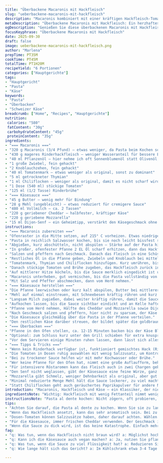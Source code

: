 ```yaml
---
title: "Überbackene Macaronis mit Hackfleisch"
slug: "ueberbackene-macaronis-mit-hackfleisch"
description: "Macaronis kombiniert mit einer kräftigen Hackfleisch-Tomatensauce, überbacken mit einer würzigen Käse-Sauce aus Cheddar und Mozzarella. Das Fleisch wird scharf angebraten, die Sauce mit Thymian, Tomaten und einem kleinen Hauch Chili abgerundet. Die Gratinierung sorgt für knusprige Käseränder und eine cremige Textur. Ein rustikaler Klassiker, der meist zu dickeren Saucen passt und mit einem kleinen Twist dank Dijon-Senf neue Tiefe gewinnt."
metaDescription: "Überbackene Macaronis mit Hackfleisch: Ein herzhaftes Gericht mit cremiger Käsesauce und intensivem Aroma, das jeden begeistert."
ogDescription: "Genießen Sie diese überbackenen Macaronis mit Hackfleisch, reichhaltig und aromatisch, perfekt für gesellige Abende."
focusKeyphrase: "Überbackene Macaronis mit Hackfleisch"
date: 2025-09-30
draft: false
image: ueberbackene-macaronis-mit-hackfleisch.png
author: "Marlena"
prepTime: PT35M
cookTime: PT45M
totalTime: PT1H20M
recipeYield: "6 Portionen"
categories: ["Hauptgerichte"]
tags:
- "Hauptgericht"
- "Pasta"
- "Käse"
keywords:
- "Pasta"
- "Überbacken"
- "Schweizer Käse"
breadcrumb: ["Home", "Recipes", "Hauptgerichte"]
nutrition: 
 calories: "580"
 fatContent: "30g"
 carbohydrateContent: "45g"
 proteinContent: "35g"
ingredients:
- "=== Macaronis ==="
- "320 g Macaronis (3/4 Pfund) – etwas weniger, da Pasta beim Kochen sonst zu klebrig wird"
- "430 g mageres Rinderhackfleisch – weniger Wasseranteil für bessere Bräunung"
- "40 ml Pflanzenöl – hier nehme ich oft Sonnenblumenöl statt Olivenöl, da es weniger Geschmack mitbringt"
- "1 große Zwiebel, fein gehackt"
- "2 Knoblauchzehen, fein gehackt"
- "40 ml Tomatenmark – etwas weniger als original, sonst zu dominant"
- "5 ml getrockneter Thymian"
- "1 ml Chiliflocken – weniger als original, damit es nicht scharf wird sondern nur ein Hauch Würze"
- "1 Dose (540 ml) stückige Tomaten"
- "125 ml (1/2 Tasse) Rinderbrühe"
- "=== Käsesauce ==="
- "45 g Butter – wenig mehr für Bindung"
- "28 g Mehl (ungebleicht) – etwas reduziert für cremigere Sauce"
- "480 ml Vollmilch – ca. 2 Tassen"
- "220 g geriebener Cheddar – halbfester, kräftiger Käse"
- "220 g geriebene Mozzarella"
- "15 ml Dijon-Senf – ein Geheimtipp, verstärkt den Käsegeschmack ohne scharf zu sein"
instructions:
- "=== Macaronis zubereiten ==="
- "Ofenraster in die Mitte setzen, auf 215° C vorheizen. Etwas niedriger als original, damit die Überbackzeit nicht zu schnell austrocknet."
- "Pasta in reichlich Salzwasser kochen, bis sie noch leicht bissfest sind – das heißt, max. 1 Minute kürzer als auf der Packung angegeben. Angekochtes Wasser ist nicht verloren; 125 ml Kochwasser abnehmen und beiseite stellen. Sehr wichtig für die spätere Sauce, wenn sie zu dick wird."
- "Abgießen, kurz abschütteln, nicht abspülen – Stärke auf der Pasta hilft der Sauce haften."
- "In großer, ofenfester Pfanne 2 EL Öl scharf erhitzen, dann das Hackfleisch direkt in die Pfanne bröseln. Mehrmals rühren, damit die Stücke gebräunt sind, aber nicht zerfallen. Braune Stellen geben Aroma, darf ruhig an manchen Stellen fast knusprig sein."
- "Salzen und pfeffern nach Geschmack. Danach das Fleisch in eine Schüssel geben, Pfanne nicht ausspülen."
- "Restliches Öl in die Pfanne geben, Zwiebeln und Knoblauch bei mittelhoher Hitze anschwitzen, bis sie weich und leicht golden sind. Nicht zu dunkel werden lassen, sonst bitter."
- "Tomatenmark, Thymian und Chiliflocken hinzufügen. Kurz umrühren, bis alles duftet – das dauert 1-2 Minuten. Röstaromen sind wichtig für Tiefe."
- "Danach stückige Tomaten und Brühe zugeben, das Hackfleisch zurück in die Pfanne. Alles gut vermischen."
- "Auf mittlerer Hitze köcheln, bis die Sauce merklich eingedickt ist und nur noch wenig Flüssigkeit zu sehen ist. Die Oberfläche sollte leicht glänzen, das dauert ca. 10 Minuten. Dabei öfter umrühren damit nichts anbrennt."
- "Macaronis unterheben, gut vermischen, bis die Pasta vollständig von Sauce ummantelt ist. Bei Bedarf etwas von dem beiseitegestellten Kochwasser zugeben, die Sauce soll nicht zu dick sein. Noch 2-3 Minuten bei mittlerer Hitze ziehen lassen, bis alles schmiegsam wirkt."
- "Mit Salz und Pfeffer abschmecken, dann vom Herd nehmen."
- "=== Käsesauce herstellen ==="
- "Die Pfanne leerwischen oder kurz kalt abspülen, Butter bei mittlerer Hitze zerlassen."
- "Mehl auf einmal einstreuen, mit Schneebesen kräftig rühren und kurz anschwitzen (1-2 Minuten). Das wird die Mehlschwitze, Basis für die Sauce. Dabei ständig rühren, damit nichts verklumpt oder Farbe annimmt."
- "Langsam Milch zugießen, dabei weiter kräftig rühren, damit die Sauce cremig und ohne Klümpchen wird."
- "Aufkochen lassen, bis die Sauce sichtbar eindickt und an Kelle haftet. Etwa 2-3 Minuten kochen."
- "Pfanne vom Herd nehmen, Hälfte des Cheddar und Mozzarella sowie Dijon-Senf unterrühren, bis der Käse schmilzt und die Sauce cremig wird."
- "Nach Geschmack salzen und pfeffern, hier nicht zu sparsam, der Käse liefert viel Geschmack."
- "Die Käsesauce gleichmäßig über die Pasta in der Pfanne verteilen."
- "Den restlichen Käse darüber streuen, der bildet später die goldbraune Kruste."
- "=== Überbacken ==="
- "Pfanne in den Ofen stellen, ca. 12-15 Minuten backen bis der Käse Blasen wirft und goldgelb ist – kurz auf Sicht und Gefühl achten, nicht nach Zeit allein."
- "Optional: zum Schluss kurz unter den Grill schieben für extra knusprige Spitzen; aber aufpassen, nicht verbrennen."
- "Vor dem Servieren einige Minuten ruhen lassen, dann lässt sich alles besser schneiden und der Käse setzt sich."
- "=== Tipps & Tricks ==="
- "Wenn kein Rinderhack verfügbar ist, funktioniert gemischtes Hack (Rind/Schwein) ebenso gut, gibt mehr Geschmack."
- "Die Tomaten in Dosen ruhig auswählen mit wenig Salzzusatz, um Kontrolle über Gewürze zu behalten."
- "Bei zu trockener Sauce helfen wir mit mehr Kochwasser oder Brühe."
- "Wer keine Pfanne für den Ofen hat, nimmt eine große Auflaufform, behält Fleisch und Sauce in der Pfanne, derweil die Macaronis extra mischen und dann alles schichten."
- "Für intensivere Röstaromen kann das Fleisch auch in zwei Chargen gebraten werden."
- "Den Senf nicht weglassen, gibt der Käsesauce eine feine Würze, ganz anders als nur Käse pur."
- "Mozzarella gibt Schmelz, weniger Dehnbarkeit als original, aber gut für alle, die’s nicht zu gummiartig wollen."
- "Minimal reduzierte Menge Mehl hält die Sauce lockerer, zu viel macht sie klebrig."
- "Statt Chiliflocken geht auch geräuchertes Paprikapulver für andere Noten."
introduction: "Macaronis, Hackfleisch und Käse – ein Klassiker, der nie langweilig wird. Interessant, wie das Zusammenspiel von Röstaromen beim Fleisch und die cremige Käse-Schicht eine ganz neue Ebene schaffen. Früher versuchte ich oft, alles gleich zu vermischen, aber irgendwann merkte ich, dass das kurze Anbraten und anschließende langsame Reduzieren der Tomaten den Geschmack viel intensiver macht. Die Prise Chili bringt genug Pfeffer, ohne zu scharf zu sein – eine unerwartete Tiefe, die man nicht missen will. Der Käse, besonders mit dem Dijon-Senf, macht die Sauce samtig und bindet alles wunderbar. Ein Gericht, das nacheinander Schichten von Geschmack und Textur aufbaut."
ingredientsNote: "Wichtig: Hackfleisch mit wenig Fettanteil nimmt weniger Wasser auf, sonst wird die Sauce wässrig. Tomatenmark sollte frisch sein, weil altes oft bitter schmeckt. Zwiebel und Knoblauch nicht zu dunkel werden lassen, sonst bitter. Butter und Mehl für die Mehlschwitze müssen gut verrührt sein, damit die Sauce später glänzt und nicht klumpt. Beim Käse immer frischen, kräftigen Cheddar nehmen; günstiges Pulver schmeckt anders. Das Kochwasser der Pasta immer aufheben, oft unterschätzt, hilft enorm bei der Konsistenz."
instructionsNote: "Pasta al dente kochen: Nicht zögern, oft probieren, Finger weg von exaktem Timing, Pasta 'lebt'. Hackfleisch bei hoher Temperatur aufteilen und kräftig anbraten, besser zweimal kurz statt dauernd rühren. Sauce einkochen: Beobachten, wenn die Flüssigkeit schließt und die Oberfläche schimmert, ist der richtige Zeitpunkt. Saucentemperatur ist auch optisch zu erkennen, wenn sie dickflüssiger wird und an der Pfannenwand haften bleibt. Käsesauce: erst Mehl anschwitzen, sonst schmeckt sie mehlig. Milch langsam zugeben und kräftig rühren, sonst Klümpchen. Dijonsenf nicht ersparen, gibt Pfiff. Käse langsam schmelzen lassen, nicht sofort unter den Grill, sonst verbrennt billig."
tips:
- "Achten Sie darauf, die Pasta al dente zu kochen. Wenn Sie sie zu lange lassen, wird sie matschig. Vor dem Abgießen etwas Wasser aufheben, das hilft später bei der Sauce. Kreieren Sie das perfekte Verhältnis von Sauce zu Pasta."
- "Wenn das Hackfleisch ansetzt, kann das sehr aromatisch sein. Bei zu viel Wasser aber wird die Sauce wässrig. Braten Sie das Fleisch scharf an; der Bratensatz gibt zusätzlichen Geschmack. Manchmal ist es besser, in Portionen zu braten."
- "Dosen-Tomaten können Salzzusätze haben, daher darauf achten. Wählen Sie stückige Tomaten mit weniger Zusatzstoffen, um die Kontrolle zu behalten. Der Geschmack des Gerichtes steht und fällt mit den Zutaten."
- "Für die Käsesauce, immer frischen Cheddar verwenden. Der Geschmack ist einfach besser als bei verarbeitetem Käse. Dies macht einen großen Unterschied in der Textur."
- "Wenn die Sauce zu dick wird, ist das keine Katastrophe. Einfach mehr von dem Kochwasser der Pasta unterrühren. Das hilft der Sauce, wieder geschmeidig zu werden. Unterschätzen Sie nicht die Stärke der Pasta."
faq:
- "q: Was tun, wenn das Hackfleisch nicht braun wird? a: Möglichst hoch die Hitze. Lassen Sie es ungestört anbraten. Der Bräunungsprozess ist entscheidend. Gut durchmischen, wenn es etwas Farbe hat."
- "q: Kann ich die Käsesauce auch vegan machen? a: Ja, nutzen Sie pflanzliche Alternativen. Veganer Käse und Pflanzenmilch sind eine Option. Der Geschmack wird zwar anders sein, aber funktioniert auch."
- "q: Was tun, wenn die Sauce zu viel Flüssigkeit hat? a: Reduzieren Sie die Hitze und lassen Sie sie länger köcheln. Die Oberfläche sollte glänzen, das zeigt, dass sie dicker wird. Falls nötig, auch mehr Pasta zugeben."
- "q: Wie lange hält sich das Gericht? a: Im Kühlschrank etwa 3-4 Tage. Am besten in einem luftdichten Behälter aufbewahren. Zum Aufwärmen gut umrühren. Manchmal braucht man etwas extra Flüssigkeit."

---
```

